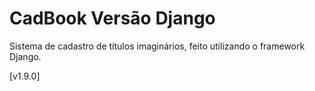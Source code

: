 # CadBook Versão Django

Sistema de cadastro de títulos imaginários, feito utilizando o framework Django.

[v1.9.0]
